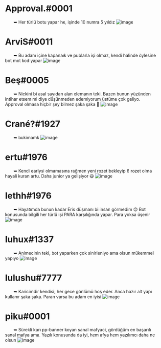 # Approval.#0001
 ឵ ឵ ឵ ឵ ឵  ឵ ឵ ឵➥ Her türlü botu yapar he, işinde 10 numra 5 yıldız
![image](https://github.com/ArviSlayer/Discord-Birlesmis-Botcular-Birligi/assets/69751083/ab139e6c-f8ed-441e-92dd-4090d344f60a)

#

# ArviS#0011
 ឵ ឵ ឵ ឵ ឵  ឵ ឵ ឵➥ Bu adam içine kapanaık ve publarla işi olmaz, kendi halinde öylesine bot mot kod yapar
![image](https://github.com/ArviSlayer/Discord-Birlesmis-Botcular-Birligi/assets/69751083/7714a864-7e9c-4310-beab-36575402c460)

#

# Beş#0005
 ឵ ឵ ឵ ឵ ឵  ឵ ឵ ឵➥ Nickini bi asal sayıdan alan elemanın teki. Bazen bunun yüzünden intihar etsem mi diye düşünmeden edemiyorum üstüme çok geliyo. Approval olmasa hiçbir şey bilmez şaka şaka 🥹
![image](https://github.com/ArviSlayer/Discord-Birlesmis-Botcular-Birligi/assets/69751083/7b528892-0706-4550-baf3-d0e00400fedb)

# Crané?#1927
 ឵ ឵ ឵ ឵ ឵  ឵ ឵ ឵➥ bukimamk
![image](https://github.com/ArviSlayer/Discord-Birlesmis-Botcular-Birligi/assets/69751083/5696a4b6-bdc1-4912-af01-30d09711026c)

#

# ertu#1976
 ឵ ឵ ឵ ឵ ឵  ឵ ឵ ឵➥ Kendi earlysi olmamasına rağmen yeni rozet bekleyip 6 rozet olma hayali kuran artu. Daha junior ya gelişiyor 😃
![image](https://github.com/ArviSlayer/Discord-Birlesmis-Botcular-Birligi/assets/69751083/f01facc8-d6ab-4967-80f4-73b0eaaab6f4)

#

# lethh#1976
 ឵ ឵ ឵ ឵ ឵  ឵ ឵ ឵➥ Hayatımda bunun kadar Eris düşmanı bi insan görmedim 😡 Bot konusunda bilgili her türlü işi PARA karşılığında yapar. Para yoksa üşenir
![image](https://github.com/ArviSlayer/Discord-Birlesmis-Botcular-Birligi/assets/69751083/760cd83a-8510-4e16-9224-4acd6aed62a5)

#

# luhux#1337
 ឵ ឵ ឵ ឵ ឵  ឵ ឵ ឵➥ Animecinin teki, bot yaparken çok sinirleniyo ama olsun mükemmel yapıyo
![image](https://github.com/ArviSlayer/Discord-Birlesmis-Botcular-Birligi/assets/69751083/7ebfb242-64dd-455d-8b00-56b114cbdcbd)

#

# lulushu#7777
 ឵ ឵ ឵ ឵ ឵  ឵ ឵ ឵➥ Karicimdir kendisi, her gece gönlümü hoş eder. Anca hazır alt yapı kullanır şaka şaka. Paran varsa bu adam en iyisi
![image](https://github.com/ArviSlayer/Discord-Birlesmis-Botcular-Birligi/assets/69751083/84d1cf04-6275-4d5c-b709-13a810ae1e1c)

#

# piku#0001
 ឵ ឵ ឵ ឵ ឵  ឵ ឵ ឵➥ Sürekli karı pp-banner koyan sanal mafyaci, gördüğüm en başarılı sanal mafya ama. Yazılı konusunda da iyi, hem afya hem yazılımcı daha ne olsun
![image](https://github.com/ArviSlayer/Discord-Birlesmis-Botcular-Birligi/assets/69751083/c698a66b-533e-477f-9ffc-a89bf9dbd4f7)

